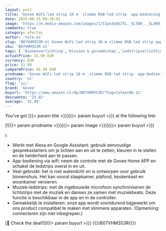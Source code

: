 ```yaml
---
layout: post
title: 'Govee WiFi-led strip 10 m  slimme RGB-led strip  app-bediening  kleurverandering  muzieksynchronisatie  werkt met Alexa en Google Assistant  2 rollen van 5 m'
date: 2025-08-25 09:36:01
image: 'https://m.media-amazon.com/images/I/51pe3yQGJTL._SL500_._SL400_.jpg'
comments: true
category: ofertas
author: 'tole.es'
slug: 'B07VHM353R-nl Govee WiFi-led strip 10 m slimme RGB-led strip app-...'
sku: 'B07VHM353R-nl'
tags: [ 'Binnenverlichting','Klussen & gereedschap','Ledstripverlichting','Speciale & decoratieve verlichting','Verlichting','govee','🇳🇱', ]
actualPrice: 31.99 EUR
currency: EUR
price: 31.99
comparePrice: 41.99 EUR
prodname: 'Govee WiFi-led strip 10 m  slimme RGB-led strip  app-bediening  kleurverandering  muzieksynchronisatie  werkt met Alexa en Google Assistant  2 rollen van 5 m'
country: 'nl'
flag: '🇳🇱'
brand: 'Govee'
buyurl: 'https://www.amazon.nl/dp/B07VHM353R/?tag=tolees0b-21'
descuento: '23.82'
average: '31.99'
---
```


You've got [{{< param title >}}]({{< param buyurl >}}) at the following link:

[![{{< param prodname >}}]({{< param image >}})]({{< param buyurl >}})

ℹ️:

- Werkt met Alexa en Google Assistant: gebruik eenvoudige gespreksstarters om je lichten aan en uit te zetten, kleuren in te stellen en de helderheid aan te passen.
- App-bediening via wifi: neem de controle met de Govee Home APP en schakel de ledstrips overal in en uit.
- Veel gebruikt: het is niet waterdicht en is ontworpen voor gebruik binnenshuis. Het kan vooral slaapkamer, plafond, keukenkast en woonkamer versieren.
- Muziek-ledstrips: met de ingebouwde microfoon synchroniseren de lichtstrips met de muziek en dansen ze samen met muziekbeats. Deze functie is beschikbaar in de app en in de controller.
- Gemakkelijk te installeren: onze app wordt voortdurend bijgewerkt om ons product compatibel te maken met slimmere apparaten. (Opmerking: connectoren zijn niet inbegrepen.)

[🛒 Check the deal!!]({{< param buyurl >}})
{{<world>}}B07VHM353R{{</world>}}
